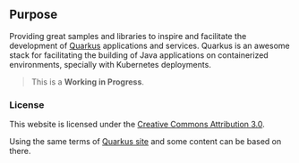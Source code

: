 ## Purpose

Providing great samples and libraries to inspire and facilitate the development of [Quarkus](https://quarkus.io/)
applications and services. Quarkus is an awesome stack for facilitating the building of Java applications on containerized
environments, specially with Kubernetes deployments.

> This is a **Working in Progress**.

### License

This website is licensed under the [Creative Commons Attribution 3.0](https://creativecommons.org/licenses/by/3.0/).

Using the same terms of [Quarkus site](https://quarkus.io/) and some content can be based on there.
